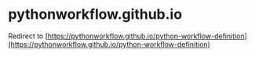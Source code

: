 # pythonworkflow.github.io
Redirect to [https://pythonworkflow.github.io/python-workflow-definition](https://pythonworkflow.github.io/python-workflow-definition)
